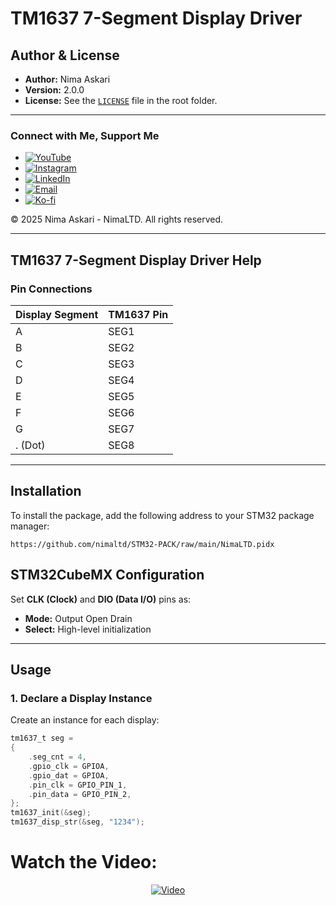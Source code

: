 # TM1637 7-Segment Display Driver

## Author & License

- **Author:** Nima Askari  
- **Version:** 2.0.0  
- **License:** See the [`LICENSE`](LICENSE.TXT) file in the root folder.  

---

### Connect with Me, Support Me  

- [![YouTube](https://img.shields.io/badge/YouTube-Subscribe-red?style=for-the-badge&logo=youtube)](https://youtube.com/@nimaltd)  
- [![Instagram](https://img.shields.io/badge/Instagram-Follow-blue?style=for-the-badge&logo=instagram)](https://instagram.com/github.nimaltd)  
- [![LinkedIn](https://img.shields.io/badge/LinkedIn-Connect-blue?style=for-the-badge&logo=linkedin)](https://linkedin.com/in/nimaltd)  
- [![Email](https://img.shields.io/badge/Email-Contact-red?style=for-the-badge&logo=gmail)](mailto:nima.askari@gmail.com)  
- [![Ko-fi](https://img.shields.io/badge/Ko--fi-Support-orange?style=for-the-badge&logo=ko-fi)](https://ko-fi.com/nimaltd)  

© 2025 Nima Askari - NimaLTD. All rights reserved.  

---

## TM1637 7-Segment Display Driver Help  

### Pin Connections  

| Display Segment | TM1637 Pin |
|----------------|-----------|
| A             | SEG1      |
| B             | SEG2      |
| C             | SEG3      |
| D             | SEG4      |
| E             | SEG5      |
| F             | SEG6      |
| G             | SEG7      |
| . (Dot)       | SEG8      |

---

## Installation

To install the package, add the following address to your STM32 package manager:

```
https://github.com/nimaltd/STM32-PACK/raw/main/NimaLTD.pidx
```

## STM32CubeMX Configuration  

Set **CLK (Clock)** and **DIO (Data I/O)** pins as:  
- **Mode:** Output Open Drain  
- **Select:** High-level initialization  

---

## Usage  

### 1. Declare a Display Instance  
Create an instance for each display:  

```c
tm1637_t seg = 
{
    .seg_cnt = 4,
    .gpio_clk = GPIOA,
    .gpio_dat = GPIOA,
    .pin_clk = GPIO_PIN_1,
    .pin_data = GPIO_PIN_2,
};
tm1637_init(&seg);
tm1637_disp_str(&seg, "1234");
```

# Watch the Video:

<div align="center">
  <a href="https://www.youtube.com/watch?v=Fom88WRaH4o"><img src="https://img.youtube.com/vi/Fom88WRaH4o/0.jpg" alt="Video"></a>
</div>
